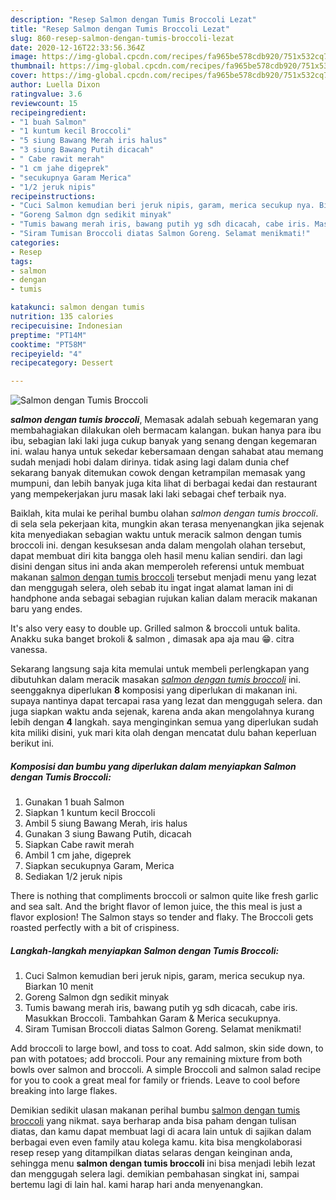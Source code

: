 ```yaml
---
description: "Resep Salmon dengan Tumis Broccoli Lezat"
title: "Resep Salmon dengan Tumis Broccoli Lezat"
slug: 860-resep-salmon-dengan-tumis-broccoli-lezat
date: 2020-12-16T22:33:56.364Z
image: https://img-global.cpcdn.com/recipes/fa965be578cdb920/751x532cq70/salmon-dengan-tumis-broccoli-foto-resep-utama.jpg
thumbnail: https://img-global.cpcdn.com/recipes/fa965be578cdb920/751x532cq70/salmon-dengan-tumis-broccoli-foto-resep-utama.jpg
cover: https://img-global.cpcdn.com/recipes/fa965be578cdb920/751x532cq70/salmon-dengan-tumis-broccoli-foto-resep-utama.jpg
author: Luella Dixon
ratingvalue: 3.6
reviewcount: 15
recipeingredient:
- "1 buah Salmon"
- "1 kuntum kecil Broccoli"
- "5 siung Bawang Merah iris halus"
- "3 siung Bawang Putih dicacah"
- " Cabe rawit merah"
- "1 cm jahe digeprek"
- "secukupnya Garam Merica"
- "1/2 jeruk nipis"
recipeinstructions:
- "Cuci Salmon kemudian beri jeruk nipis, garam, merica secukup nya. Biarkan 10 menit"
- "Goreng Salmon dgn sedikit minyak"
- "Tumis bawang merah iris, bawang putih yg sdh dicacah, cabe iris. Masukkan Broccoli. Tambahkan Garam &amp; Merica secukupnya."
- "Siram Tumisan Broccoli diatas Salmon Goreng. Selamat menikmati!"
categories:
- Resep
tags:
- salmon
- dengan
- tumis

katakunci: salmon dengan tumis 
nutrition: 135 calories
recipecuisine: Indonesian
preptime: "PT14M"
cooktime: "PT58M"
recipeyield: "4"
recipecategory: Dessert

---
```



![Salmon dengan Tumis Broccoli](https://img-global.cpcdn.com/recipes/fa965be578cdb920/751x532cq70/salmon-dengan-tumis-broccoli-foto-resep-utama.jpg)

<b><i>salmon dengan tumis broccoli</i></b>, Memasak adalah sebuah kegemaran yang membahagiakan dilakukan oleh bermacam kalangan. bukan hanya para ibu ibu, sebagian laki laki juga cukup banyak yang senang dengan kegemaran ini. walau hanya untuk sekedar kebersamaan dengan sahabat atau memang sudah menjadi hobi dalam dirinya. tidak asing lagi dalam dunia chef sekarang banyak ditemukan cowok dengan ketrampilan memasak yang mumpuni, dan lebih banyak juga kita lihat di berbagai kedai dan restaurant yang mempekerjakan juru masak laki laki sebagai chef terbaik nya.

Baiklah, kita mulai ke perihal bumbu olahan <i>salmon dengan tumis broccoli</i>. di sela sela pekerjaan kita, mungkin akan terasa menyenangkan jika sejenak kita menyediakan sebagian waktu untuk meracik salmon dengan tumis broccoli ini. dengan kesuksesan anda dalam mengolah olahan tersebut, dapat membuat diri kita bangga oleh hasil menu kalian sendiri. dan lagi disini dengan situs ini anda akan memperoleh referensi untuk membuat makanan <u>salmon dengan tumis broccoli</u> tersebut menjadi menu yang lezat dan menggugah selera, oleh sebab itu ingat ingat alamat laman ini di handphone anda sebagai sebagian rujukan kalian dalam meracik makanan baru yang endes.

It&#39;s also very easy to double up. Grilled salmon &amp; broccoli untuk balita. Anakku suka banget brokoli &amp; salmon , dimasak apa aja mau 😁. citra vanessa.


Sekarang langsung saja kita memulai untuk membeli perlengkapan yang dibutuhkan dalam meracik masakan <u><i>salmon dengan tumis broccoli</i></u> ini. seenggaknya diperlukan <b>8</b> komposisi yang diperlukan di makanan ini. supaya nantinya dapat tercapai rasa yang lezat dan menggugah selera. dan juga siapkan waktu anda sejenak, karena anda akan mengolahnya kurang lebih dengan <b>4</b> langkah. saya menginginkan semua yang diperlukan sudah kita miliki disini, yuk mari kita olah dengan mencatat dulu bahan keperluan berikut ini.

<!--inarticleads1-->

##### Komposisi dan bumbu yang diperlukan dalam menyiapkan Salmon dengan Tumis Broccoli:

1. Gunakan 1 buah Salmon
1. Siapkan 1 kuntum kecil Broccoli
1. Ambil 5 siung Bawang Merah, iris halus
1. Gunakan 3 siung Bawang Putih, dicacah
1. Siapkan  Cabe rawit merah
1. Ambil 1 cm jahe, digeprek
1. Siapkan secukupnya Garam, Merica
1. Sediakan 1/2 jeruk nipis


There is nothing that compliments broccoli or salmon quite like fresh garlic and sea salt. And the bright flavor of lemon juice, the this meal is just a flavor explosion! The Salmon stays so tender and flaky. The Broccoli gets roasted perfectly with a bit of crispiness. 

<!--inarticleads2-->

##### Langkah-langkah menyiapkan Salmon dengan Tumis Broccoli:

1. Cuci Salmon kemudian beri jeruk nipis, garam, merica secukup nya. Biarkan 10 menit
1. Goreng Salmon dgn sedikit minyak
1. Tumis bawang merah iris, bawang putih yg sdh dicacah, cabe iris. Masukkan Broccoli. Tambahkan Garam &amp; Merica secukupnya.
1. Siram Tumisan Broccoli diatas Salmon Goreng. Selamat menikmati!


Add broccoli to large bowl, and toss to coat. Add salmon, skin side down, to pan with potatoes; add broccoli. Pour any remaining mixture from both bowls over salmon and broccoli. A simple Broccoli and salmon salad recipe for you to cook a great meal for family or friends. Leave to cool before breaking into large flakes. 

Demikian sedikit ulasan makanan perihal bumbu <u>salmon dengan tumis broccoli</u> yang nikmat. saya berharap anda bisa paham dengan tulisan diatas, dan kamu dapat membuat lagi di acara lain untuk di sajikan dalam berbagai even even family atau kolega kamu. kita bisa mengkolaborasi resep resep yang ditampilkan diatas selaras dengan keinginan anda, sehingga menu <b>salmon dengan tumis broccoli</b> ini bisa menjadi lebih lezat dan menggugah selera lagi. demikian pembahasan singkat ini, sampai bertemu lagi di lain hal. kami harap hari anda menyenangkan.
